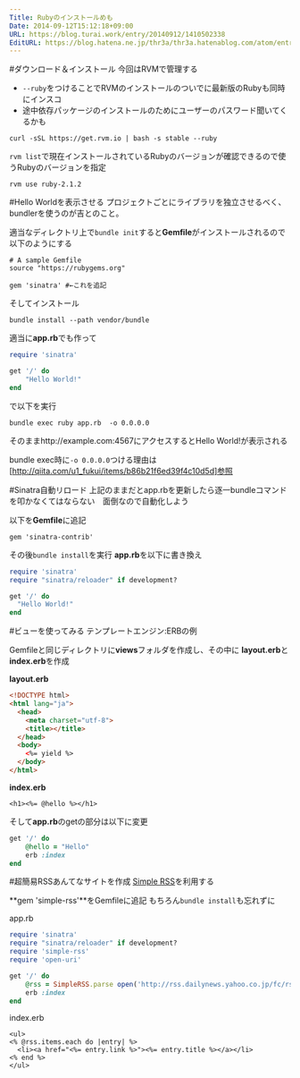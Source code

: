 ```yaml
---
Title: Rubyのインストールめも
Date: 2014-09-12T15:12:18+09:00
URL: https://blog.turai.work/entry/20140912/1410502338
EditURL: https://blog.hatena.ne.jp/thr3a/thr3a.hatenablog.com/atom/entry/12921228815732649734
---
```


#ダウンロード＆インストール
今回はRVMで管理する

- ```--ruby```をつけることでRVMのインストールのついでに最新版のRubyも同時にインスコ
- 途中依存パッケージのインストールのためにユーザーのパスワード聞いてくるかも
```
curl -sSL https://get.rvm.io | bash -s stable --ruby
```
```rvm list```で現在インストールされているRubyのバージョンが確認できるので使うRubyのバージョンを指定
```
rvm use ruby-2.1.2
```
#Hello Worldを表示させる
プロジェクトごとにライブラリを独立させるべく、bundlerを使うのが吉とのこと。

適当なディレクトリ上で```bundle init```すると**Gemfile**がインストールされるので以下のようにする
```
# A sample Gemfile
source "https://rubygems.org"

gem 'sinatra' #←これを追記
```
そしてインストール
```
bundle install --path vendor/bundle
```
適当に**app.rb**でも作って
```ruby
require 'sinatra'

get '/' do
	"Hello World!"
end
```
で以下を実行
```
bundle exec ruby app.rb  -o 0.0.0.0
```
そのままhttp://example.com:4567にアクセスするとHello World!が表示される

bundle exec時に```-o 0.0.0.0```つける理由は[http://qiita.com/u1_fukui/items/b86b21f6ed39f4c10d5d]参照

#Sinatra自動リロード
上記のままだとapp.rbを更新したら逐一bundleコマンドを叩かなくてはならない　面倒なので自動化しよう

以下を**Gemfile**に追記
```
gem 'sinatra-contrib'
```
その後```bundle install```を実行
**app.rb**を以下に書き換え
```ruby
require 'sinatra'
require "sinatra/reloader" if development?

get '/' do
  "Hello World!"
end
```

#ビューを使ってみる
テンプレートエンジン:ERBの例

Gemfileと同じディレクトリに**views**フォルダを作成し、その中に **layout.erb**と**index.erb**を作成

**layout.erb**
```html
<!DOCTYPE html>
<html lang="ja">
  <head>
    <meta charset="utf-8">
    <title></title>
  </head>
  <body>
    <%= yield %>
  </body>
</html>
```
**index.erb**
```
<h1><%= @hello %></h1>
```
そして**app.rb**のgetの部分は以下に変更
```ruby
get '/' do
	@hello = "Hello"
	erb :index
end
```
#超簡易RSSあんてなサイトを作成
[Simple RSS](https://github.com/cardmagic/simple-rss)を利用する

**gem 'simple-rss'**をGemfileに追記 もちろん```bundle install```も忘れずに

app.rb
```ruby
require 'sinatra'
require "sinatra/reloader" if development?
require 'simple-rss'
require 'open-uri'

get '/' do
	@rss = SimpleRSS.parse open('http://rss.dailynews.yahoo.co.jp/fc/rss.xml')
	erb :index
end
```
index.erb
```
<ul>
<% @rss.items.each do |entry| %>
  <li><a href="<%= entry.link %>"><%= entry.title %></a></li>
<% end %>
</ul>
```
